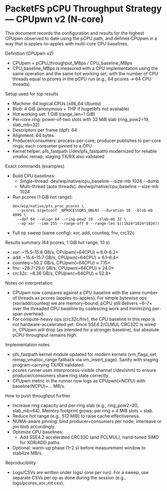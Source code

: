 # PacketFS pCPU Throughput Strategy — CPUpwn v2 (N-core)

This document records the configuration and results for the highest CPUpwn observed to date using the pCPU path, and defines CPUpwn in a way that is apples-to-apples with multi-core CPU baselines.

Definition (CPUpwn v2)
- CPUpwn = pCPU_throughput_MBps / CPU_baseline_MBps
- CPU_baseline_MBps is measured with a CPU implementation using the same operation and the same hot working set, with the number of CPU threads equal to pcores in the pCPU run (e.g., 64 pcores → 64 CPU threads).

Setup used for top results
- Machine: 64 logical CPUs (x86_64 Ubuntu)
- Blob: 4 GiB (anonymous + THP if hugetlbfs not available)
- Hot working set: 1 GiB (range_len=1 GiB)
- Per-core ring: power-of-two slots with 32 MiB slab (ring_pow2=19, slab_mb=32)
- Descriptors per frame (dpf): 64
- Alignment: 64 bytes
- Producer/consumers: process-per-core; producer publishes to per-core rings; each consumer pinned to a CPU
- Kernel helper: pfs_fastpath (/dev/pfs_fastpath) modernized for reliable vmalloc remap; staging TX/RX also validated

Exact commands (examples)
- Build CPU baselines:
  - Single-thread: dev/wip/native/cpu_baseline --size-mb 1024 --dumb
  - Multi-thread (auto threads): dev/wip/native/cpu_baseline --size-mb 1024
- Run pcores (1 GiB hot range):
  ```
  dev/wip/native/pfs_proc_pcores \
    --pcores $(getconf _NPROCESSORS_ONLN) --duration 10 --blob-mb 4096 \
    --dpf 64 --align 64 --ring-pow2 19 --slab-mb 32 \
    --op xor --imm 255 --range-off 0 --range-len $((1024*1024*1024))
  ```
- Full op sweep (same config): xor, add, counteq, fnv, crc32c

Results summary (64 pcores, 1 GiB hot range, 10 s)
- xor:    ~15.5–15.8 GB/s, CPUpwn(=64CPU) ≈ 6.0–6.2×
- add:    ~15.4–15.7 GB/s, CPUpwn(=64CPU) ≈ 6.1–6.4×
- counteq:~50.2 GB/s,      CPUpwn(=64CPU) ≈ 7.15×
- fnv:    ~28.7–29.0 GB/s, CPUpwn(=64CPU) ≈ 24.0×
- crc32c: ~8.36 GB/s,      CPUpwn(=64CPU) ≈ 52.8×

Notes on interpretation
- CPUpwn now compares against a CPU baseline with the same number of threads as pcores (apples-to-apples). For simple bytewise ops (xor/add/counteq) we are memory-bound; pCPU still delivers ~6–7× over the threaded CPU baseline by coalescing work and minimizing per-span overhead.
- For compute-heavy ops (crc32c/fnv), the CPU baseline in this repo is not hardware-accelerated yet. Once SSE4.2/CLMUL CRC32C is wired in, CPUpwn will drop (as intended for a stronger baseline), but absolute pCPU throughput remains high.

Implementation notes
- pfs_fastpath kernel module updated for modern kernels (vm_flags_set, remap_vmalloc_range fallback via vm_insert_page). Sanity with staging program-carrying TX/RX validated.
- pcores runner uses interprocess-visible channel (/dev/shm) to ensure producer/consumers share ring state correctly.
- CPUpwn metric in the runner now logs as CPUpwn(=NCPU) with baseline(NCPU)=… MB/s.

How to push throughput further
- Increase ring capacity and per-ring slab (e.g., ring_pow2=20, slab_mb=64). Memory footprint grows: per ring ≈ 4 MiB slots + slab.
- Reduce hot range (e.g., 512 MiB) to raise cache effectiveness.
- NUMA-aware pinning: bind producer+consumers per node; interleave or pin blob accordingly.
- Optimize CPU baselines:
  - Add SSE4.2 accelerated CRC32C (and PCLMUL), hand-tuned SIMD for XOR/ADD paths.
- Optional: warm-up phase (1–2 s) before measurement window to stabilize MB/s.

Reproducibility
- Logs/CSVs are written under logs/ (one per run). For a sweep, use separate CSVs per op as done during the session (e.g., logs/pcores_xor_mt.csv).
